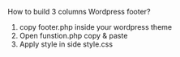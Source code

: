 How to build 3 columns Wordpress footer?

1. copy footer.php inside your wordpress theme
2. Open funstion.php copy & paste
3. Apply style in side style.css